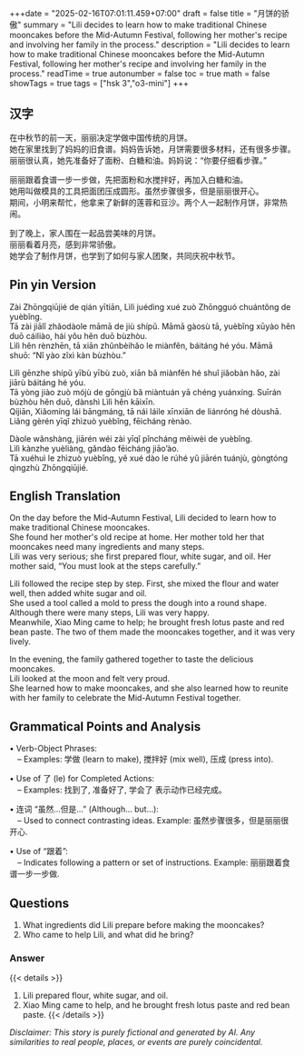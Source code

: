 +++date = "2025-02-16T07:01:11.459+07:00"
draft = false
title = "月饼的骄傲"
summary = "Lili decides to learn how to make traditional Chinese mooncakes before the Mid-Autumn Festival, following her mother's recipe and involving her family in the process."
description = "Lili decides to learn how to make traditional Chinese mooncakes before the Mid-Autumn Festival, following her mother's recipe and involving her family in the process."
readTime = true
autonumber = false
toc = true
math = false
showTags = true
tags = ["hsk 3","o3-mini"]
+++

## 汉字

在中秋节的前一天，丽丽决定学做中国传统的月饼。  
她在家里找到了妈妈的旧食谱。妈妈告诉她，月饼需要很多材料，还有很多步骤。  
丽丽很认真，她先准备好了面粉、白糖和油。妈妈说：“你要仔细看步骤。”

丽丽跟着食谱一步一步做，先把面粉和水搅拌好，再加入白糖和油。  
她用叫做模具的工具把面团压成圆形。虽然步骤很多，但是丽丽很开心。  
期间，小明来帮忙，他拿来了新鲜的莲蓉和豆沙。两个人一起制作月饼，非常热闹。

到了晚上，家人围在一起品尝美味的月饼。  
丽丽看着月亮，感到非常骄傲。  
她学会了制作月饼，也学到了如何与家人团聚，共同庆祝中秋节。

## Pin yin Version

Zài Zhōngqiūjié de qián yītiān, Lìlì juédìng xué zuò Zhōngguó chuántǒng de yuèbǐng.  
Tā zài jiālǐ zhǎodàole māmā de jiù shípǔ. Māmā gàosù tā, yuèbǐng xūyào hěn duō cáiliào, hái yǒu hěn duō bùzhòu.  
Lìlì hěn rènzhēn, tā xiān zhǔnbèihǎo le miànfěn, báitáng hé yóu. Māmā shuō: “Nǐ yào zǐxì kàn bùzhòu.”

Lìlì gēnzhe shípǔ yībù yībù zuò, xiān bǎ miànfěn hé shuǐ jiǎobàn hǎo, zài jiārù báitáng hé yóu.  
Tā yòng jiào zuò mójù de gōngjù bǎ miàntuán yā chéng yuánxíng. Suīrán bùzhòu hěn duō, dànshì Lìlì hěn kāixīn.  
Qíjiān, Xiǎomíng lái bāngmáng, tā nái láile xīnxiān de liánróng hé dòushā. Liǎng gèrén yīqǐ zhìzuò yuèbǐng, fēicháng rènào.

Dàole wǎnshàng, jiārén wéi zài yīqǐ pǐncháng měiwèi de yuèbǐng.  
Lìlì kànzhe yuèliàng, gǎndào fēicháng jiāo’ào.  
Tā xuéhuì le zhìzuò yuèbǐng, yě xué dào le rúhé yǔ jiārén tuánjù, gòngtóng qìngzhù Zhōngqiūjié.

## English Translation

On the day before the Mid-Autumn Festival, Lili decided to learn how to make traditional Chinese mooncakes.  
She found her mother's old recipe at home. Her mother told her that mooncakes need many ingredients and many steps.  
Lili was very serious; she first prepared flour, white sugar, and oil. Her mother said, “You must look at the steps carefully.”

Lili followed the recipe step by step. First, she mixed the flour and water well, then added white sugar and oil.  
She used a tool called a mold to press the dough into a round shape. Although there were many steps, Lili was very happy.  
Meanwhile, Xiao Ming came to help; he brought fresh lotus paste and red bean paste. The two of them made the mooncakes together, and it was very lively.

In the evening, the family gathered together to taste the delicious mooncakes.  
Lili looked at the moon and felt very proud.  
She learned how to make mooncakes, and she also learned how to reunite with her family to celebrate the Mid-Autumn Festival together.

## Grammatical Points and Analysis

• Verb-Object Phrases:  
 – Examples: 学做 (learn to make), 搅拌好 (mix well), 压成 (press into).

• Use of 了 (le) for Completed Actions:  
 – Examples: 找到了, 准备好了, 学会了 表示动作已经完成。

• 连词 “虽然...但是...” (Although... but...):  
 – Used to connect contrasting ideas. Example: 虽然步骤很多，但是丽丽很开心.

• Use of “跟着”:  
 – Indicates following a pattern or set of instructions. Example: 丽丽跟着食谱一步一步做.

## Questions

1. What ingredients did Lili prepare before making the mooncakes?  
2. Who came to help Lili, and what did he bring?

### Answer
{{< details >}}
1. Lili prepared flour, white sugar, and oil.  
2. Xiao Ming came to help, and he brought fresh lotus paste and red bean paste.
{{< /details >}}

*Disclaimer: This story is purely fictional and generated by AI. Any similarities to real people, places, or events are purely coincidental.*